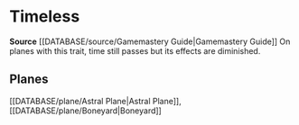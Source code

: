 ﻿---
id: '291'
name: Timeless
rarity: Common
source: '[[DATABASE/source/Gamemastery Guide|Gamemastery Guide]]'
trait:
- Timeless
type: Trait

---
# Timeless

**Source** [[DATABASE/source/Gamemastery Guide|Gamemastery Guide]]
On planes with this trait, time still passes but its effects are diminished.

## Planes

[[DATABASE/plane/Astral Plane|Astral Plane]], [[DATABASE/plane/Boneyard|Boneyard]]